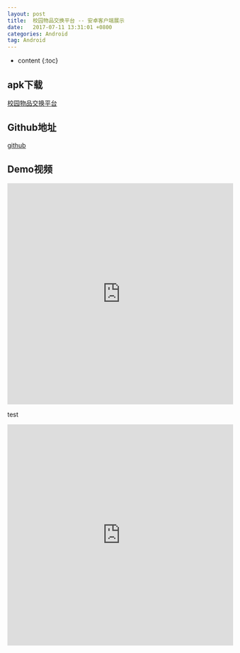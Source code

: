 ```yaml
---
layout: post
title:  校园物品交换平台 -- 安卓客户端展示
date:   2017-07-11 13:31:01 +0800
categories: Android
tag: Android
---
```


* content
{:toc}


## apk下载
<a href="{{ '/src/Market.apk' | prepend: site.baseurl }}">校园物品交换平台</a>

## Github地址
<a href="https://github.com/dsknight/CampusMarket_Flames">github</a>

## Demo视频

<iframe height='498' width='510' src='http://player.youku.com/embed/XMjg4MTgwNDg4MA==' frameborder='0'></iframe>

test

<iframe height=498 width=510 src='http://player.youku.com/embed/XMjg4MTgwNDg4MA==' frameborder=0 'allowfullscreen'></iframe>




